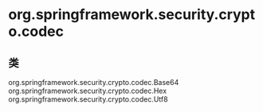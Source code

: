 # org.springframework.security.crypto.codec

## 类

org.springframework.security.crypto.codec.Base64
org.springframework.security.crypto.codec.Hex
org.springframework.security.crypto.codec.Utf8





